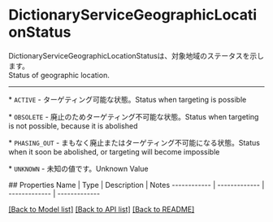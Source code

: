 # DictionaryServiceGeographicLocationStatus

<div lang=\"ja\">DictionaryServiceGeographicLocationStatusは、対象地域のステータスを示します。</div> <div lang=\"en\">Status of geographic location.</div> <hr> <p>* <code>ACTIVE</code> - <span lang=\"ja\">ターゲティング可能な状態。</span><span lang=\"en\">Status when targeting is possible</span></p> <p>* <code>OBSOLETE</code> - <span lang=\"ja\">廃止のためターゲティング不可能な状態。</span><span lang=\"en\">Status when targeting is not possible, because it is abolished</span></p> <p>* <code>PHASING_OUT</code> - <span lang=\"ja\">まもなく廃止またはターゲティング不可能になる状態。</span><span lang=\"en\">Status when it soon be abolished, or targeting will become impossible</span></p> <p>* <code>UNKNOWN</code> - <span lang=\"ja\">未知の値です。</span><span lang=\"en\">Unknown Value</span></p> 
## Properties
Name | Type | Description | Notes
------------ | ------------- | ------------- | -------------

[[Back to Model list]](../README.md#documentation-for-models) [[Back to API list]](../README.md#documentation-for-api-endpoints) [[Back to README]](../README.md)


